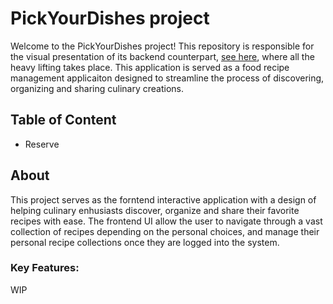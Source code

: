 # PickYourDishes project
Welcome to the PickYourDishes project! This repository is responsible for the visual presentation of its backend counterpart, [see here](https://github.com/VanK33/PickYourDish-API), where all the heavy lifting takes place. This application is served as a food recipe management applicaiton designed to streamline the process of discovering, organizing and sharing culinary creations. 

## Table of Content
- Reserve


## About
This project serves as the forntend interactive application with a design of helping culinary enhusiasts discover, organize and share their favorite recipes with ease. The frontend UI allow the user to navigate through a vast collection of recipes depending on the personal choices, and manage their personal recipe collections once they are logged into the system. 


### Key Features:
WIP
